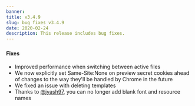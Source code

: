 ```yaml
---
banner:
title: v3.4.9
slug: bug fixes v3.4.9
date: 2020-02-24
description: This release includes bug fixes.
---
```


###

#### Fixes

- Improved performance when switching between active files
- We now explicitly set Same-Site:None on preview secret cookies ahead of
  changes to the way they'll be handled by Chrome in the future
- We fixed an issue with deleting templates
- Thanks to
  [@jyash97](https://github.com/codesandbox/codesandbox-client/pull/3695), you
  can no longer add blank font and resource names
